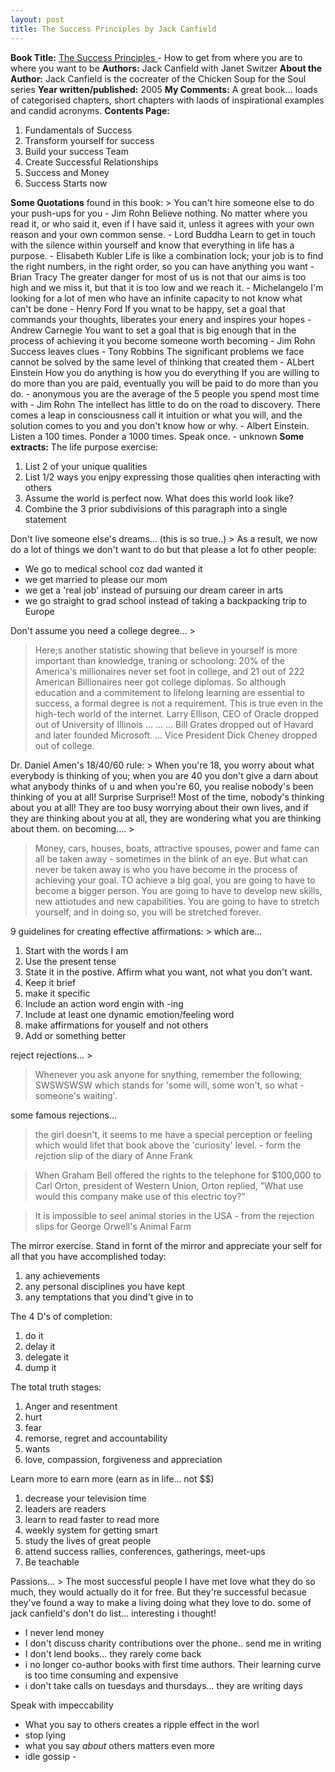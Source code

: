 ```yaml
---
layout: post
title: The Success Principles by Jack Canfield
---
```


**Book Title:** [The Success Principles ](http://thesuccessprinciples.com/)- How to get from where you are to where you want to be **Authors:** Jack Canfield with Janet Switzer **About the Author:** Jack Canfield is the cocreater of the Chicken Soup for the Soul series **Year written/published:** 2005 **My Comments:** A great book... loads of categorised chapters, short chapters with laods of inspirational examples and candid acronyms. **Contents Page:**
1. Fundamentals of Success
2. Transform yourself for success
3. Build your success Team
4. Create Successful Relationships
5. Success and Money
6. Success Starts now

**Some Quotations** found in this book: > You can't hire someone else to do your push-ups for you - Jim Rohn Believe nothing. No matter where you read it, or who said it, even if I have said it, unless it agrees with your own reason and your own common sense. - Lord Buddha Learn to get in touch with the silence within yourself and know that everything in life has a purpose. - Elisabeth Kubler Life is like a combination lock; your job is to find the right numbers, in the right order, so you can have anything you want - Brian Tracy The greater danger for most of us is not that our aims is too high and we miss it, but that it is too low and we reach it. - Michelangelo I'm looking for a lot of men who have an infinite capacity to not know what can't be done - Henry Ford If you wnat to be happy, set a goal that commands your thoughts, liberates your enery and inspires your hopes - Andrew Carnegie You want to set a goal that is big enough that in the process of achieving it you become someone worth becoming - Jim Rohn Success leaves clues - Tony Robbins The significant problems we face cannot be solved by the same level of thinking that created them - ALbert Einstein How you do anything is how you do everything If you are willing to do more than you are paid, eventually you will be paid to do more than you do. - anonymous you are the average of the 5 people you spend most time with - Jim Rohn The intellect has little to do on the road to discovery. There comes a leap in consciousness call it intuition or what you will, and the solution comes to you and you don't know how or why. - Albert Einstein. Listen a 100 times. Ponder a 1000 times. Speak once. - unknown
**Some extracts:** The life purpose exercise:
1. List 2 of your unique qualities
2. List 1/2 ways you enjpy expressing those qualities qhen interacting with others
3. Assume the world is perfect now. What does this world look like?
4. Combine the 3 prior subdivisions of this paragraph into a single statement

Don't live someone else's dreams... (this is so true..) > As a result, we now do a lot of things we don't want to do but that please a lot fo other people:
- We go to medical school coz dad wanted it
- we get married to please our mom
- we get a 'real job' instead of pursuing our dream career in arts
- we go straight to grad school instead of taking a backpacking trip to Europe

Don't assume you need a college degree... >  

> Here;s another statistic showing that believe in yourself is more important than knowledge, traning or schoolong: 20% of the America's millionaires never set foot in college, and 21 out of 222 American Billionaires neer got college diplomas. So although education and a commitement to lifelong learning are essential to success, a formal degree is not a requirement. This is true even in the high-tech world of the internet. Larry Ellison, CEO of Oracle dropped out of University of Illinois ... ... ... Bill Grates dropped out of Havard and later founded Microsoft. ... Vice President Dick Cheney dropped out of college.

Dr. Daniel Amen's 18/40/60 rule: > When you're 18, you worry about what everybody is thinking of you; when you are 40 you don't give a darn about what anybody thinks of u and when you're 60, you realise nobody's been thinking of you at all! Surprise Surprise!! Most of the time, nobody's thinking about you at all! They are too busy worrying about their own lives, and if they are thinking about you at all, they are wondering what you are thinking about them.
on becoming.... >  

> Money, cars, houses, boats, attractive spouses, power and fame can all be taken away - sometimes in the blink of an eye. But what can never be taken away is who you have become in the process of achieving your goal. TO achieve a big goal, you are going to have to become a bigger person. You are going to have to develop new skills, new attiotudes and new capabilities. You are going to have to stretch yourself, and in doing so, you will be stretched forever.

9 guidelines for creating effective affirmations: > which are...
1. Start with the words I am
2. Use the present tense
3. State it in the postive. Affirm what you want, not what you don't want.
4. Keep it brief
5. make it specific
6. Include an action word engin with -ing
7. Include at least one dynamic emotion/feeling word
8. make affirmations for youself and not others
9. Add or something better

reject rejections... >  

> Whenever you ask anyone for snything, remember the following; SWSWSWSW which stands for 'some will, some won't, so what - someone's waiting'.

some famous rejections...

>  

> the girl doesn't, it seems to me have a special perception or feeling which would lifet that book above the 'curiosity' level. - form the rejction slip of the diary of Anne Frank

> When Graham Bell offered the rights to the telephone for $100,000 to Carl Orton, president of Western Union, Orton replied, "What use would this company make use of this electric toy?"

> It is impossible to seel animal stories in the USA - from the rejection slips for George Orwell's Animal Farm

The mirror exercise. Stand in fornt of the mirror and appreciate your self for all that you have accomplished today:

1. any achievements
2. any personal disciplines you have kept
3. any temptations that you dind't give in to

The 4 D's of completion:
1. do it
2. delay it
3. delegate it
4. dump it

The total truth stages:
1. Anger and resentment
2. hurt
3. fear
4. remorse, regret and accountability
5. wants
6. love, compassion, forgiveness and appreciation

Learn more to earn more (earn as in life... not $$)
1. decrease your television time
2. leaders are readers
3. learn to read faster to read more
4. weekly system for getting smart
5. study the lives of great people
6. attend success rallies, conferences, gatherings, meet-ups
7. Be teachable

Passions... > The most successful people I have met love what they do so much, they would actually do it for free. But they're successful becasue they've found a way to make a living doing what they love to do.
some of jack canfield's don't do list... interesting i thought!
- I never lend money
- I don't discuss charity contributions over the phone.. send me in writing
- I don't lend books... they rarely come back
- i no longer co-author books with first time authors. Their learning curve is too time consuming and expensive
- i don't take calls on tuesdays and thursdays... they are writing days

Speak with impeccability
- What you say to others creates a ripple effect in the worl
- stop lying
- what you say _about_ others matters even more
- idle gossip -
